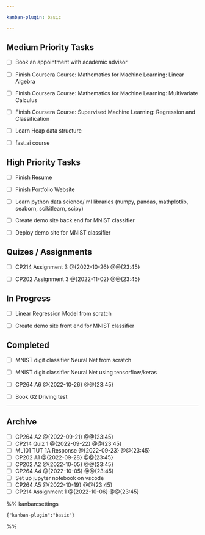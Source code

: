 ```yaml
---

kanban-plugin: basic

---
```


## Medium Priority Tasks

- [ ] Book an appointment with academic advisor
- [ ] Finish Coursera Course: Mathematics for Machine Learning: Linear Algebra
- [ ] Finish Coursera Course: Mathematics for Machine Learning: Multivariate Calculus
- [ ] Finish Coursera Course: Supervised Machine Learning: Regression and Classification
- [ ] Learn Heap data structure
- [ ] fast.ai course


## High Priority Tasks

- [ ] Finish Resume
- [ ] Finish Portfolio Website
- [ ] Learn python data science/ ml libraries (numpy, pandas, mathplotlib, seaborn, scikitlearn, scipy)
- [ ] Create demo site back end for MNIST classifier
- [ ] Deploy demo site for MNIST classifier


## Quizes / Assignments

- [ ] CP214 Assignment 3 @{2022-10-26} @@{23:45}
- [ ] CP202 Assignment 3 @{2022-11-02} @@{23:45}


## In Progress

- [ ] Linear Regression Model from scratch
- [ ] Create demo site front end for MNIST classifier


## Completed

- [ ] MNIST digit classifier Neural Net from scratch
- [ ] MNIST digit classifier Neural Net using tensorflow/keras
- [ ] CP264 A6 @{2022-10-26} @@{23:45}
- [ ] Book G2 Driving test


***

## Archive

- [ ] CP264 A2 @{2022-09-21} @@{23:45}
- [ ] CP214 Quiz 1 @{2022-09-22} @@{23:45}
- [ ] ML101 TUT 1A Response @{2022-09-23} @@{23:45}
- [ ] CP202 A1 @{2022-09-28} @@{23:45}
- [ ] CP202 A2 @{2022-10-05} @@{23:45}
- [ ] CP264 A4 @{2022-10-05} @@{23:45}
- [ ] Set up jupyter notebook on vscode
- [ ] CP264 A5 @{2022-10-19} @@{23:45}
- [ ] CP214 Assignment 1 @{2022-10-06} @@{23:45}

%% kanban:settings
```
{"kanban-plugin":"basic"}
```
%%